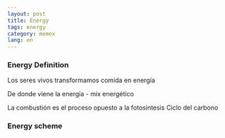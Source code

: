 ```yaml
---
layout: post
title: Energy
tags: energy
category: memex
lang: en
---
```



### Energy Definition  
Los seres vivos transformamos comida en energía

De donde viene la energía - mix energético

La combustión es el proceso opuesto a la fotosintesis Ciclo del carbono

### Energy scheme  

















